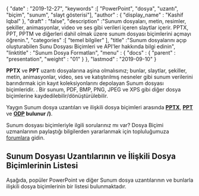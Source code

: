{
  "date" : "2019-12-27",
  "keywords" :[ "PowerPoint", "dosya", "uzantı", "biçim", "sunum", "slayt gösterisi"],
  "author" : {
    "display_name" : "Kashif Iqbal"
},
  "draft" : "false",
  "description" :"Sunum dosyaları, metin, resimler, şekiller, animasyonlar, video ve ses gibi verileri içeren slaytlar içerir. PPTX, PPT, PPTM ve diğerleri dahil olmak üzere sunum dosyası biçimlerini açmayı öğrenin.",
  "categories" :[ "temel bilgiler" ],
  "title" :"Sunum dosyalarını açıp oluşturabilen Sunu Dosyası Biçimleri ve API'ler hakkında bilgi edinin",
  "linktitle" : "Sunum Dosya Formatları",
  "menu" : {
    "docs" : {
      "parent" : "presentation",
      "weight" : "01"
}
},
  "lastmod" : "2019-09-10"
}

**PPTX** ve **PPT** uzantı dosyalarına aşina olmalısınız; bunlar, slaytlar, şekiller, metin, animasyonlar, video, ses ve katıştırılmış nesneler gibi sunum verilerini barındırmak için kayıt koleksiyonlarını depolayan Sunum dosyası biçimleridir. . Bir sunum, PDF, BMP, PNG, JPEG ve XPS gibi diğer dosya biçimlerine kaydedilebilir/dönüştürülebilir.

Yaygın Sunum dosya uzantıları ve ilişkili dosya biçimleri arasında **[PPTX](/tr/presentation/pptx/)**, **[PPT](/tr/presentation/ppt/)** ve **[ODP](/tr/presentation/odp) bulunur /)**.

Sunum dosyası biçimleriyle ilgili sorularınız mı var? Dosya Biçimi uzmanlarının paylaştığı bilgilerden yararlanmak için topluluğumuza [forumlara](https://forum.fileformat.com/c/presentation/8) gidin.

## Sunum Dosyası Uzantılarının ve İlişkili Dosya Biçimlerinin Listesi

Aşağıda, popüler PowerPoint ve diğer Sunum dosya uzantılarının ve bunlarla ilişkili dosya biçimlerinin bir listesi bulunmaktadır.

